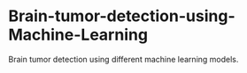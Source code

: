 # Brain-tumor-detection-using-Machine-Learning
Brain tumor detection using different machine learning models.
